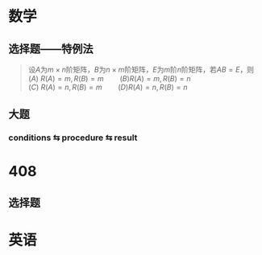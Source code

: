 # 数学

## 选择题——特例法

> 设$A$为$m×n$阶矩阵，$B$为$n×m$阶矩阵，$E$为$m$阶$n$阶矩阵，若$AB=E$，则  
> $(A)\ R(A)=m, R(B)=m\qquad (B) R(A)=m, R(B)=n$  
> $(C)\ R(A)=n, R(B)=m\qquad (D) R(A)=n, R(B)=n$

## 大题

### conditions ⇆  procedure ⇆  result

# 408

## 选择题

# 英语
